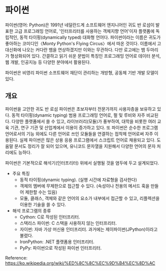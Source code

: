 # 파이썬
파이썬(영어: Python)은 1991년 네덜란드계 소프트웨어 엔지니어인 귀도 반 로섬이 발표한 고급 프로그래밍 언어로, '인터프리터를 사용하는 객체지향 언어'이자 플랫폼에 독립적인, 동적 타이핑(dynamically typed) 대화형 언어다. 파이썬이라는 이름은 귀도가 좋아하는 코미디인〈Monty Python's Flying Circus〉에서 따온 것이다. 이름에서 고대신화에 나오는 커다란 뱀을 연상하겠지만 이와는 무관하다. 다만 로고에는 뱀 두마리가 형상화되어 있다. 간결하고 읽기 쉬운 문법이 특징인 프로그래밍 언어로 데이터 분석, 웹 개발, 인공지능 등 다양한 분야에서 활용된다.

파이썬은 비영리 파이썬 소프트웨어 재단이 관리하는 개방형, 공동체 기반 개발 모델이 있다.

## 개요

파이썬을 고안한 귀도 반 로섬
파이썬은 초보자부터 전문가까지 사용자층을 보유하고 있다. 동적 타이핑(dynamic typing) 범용 프로그래밍 언어로, 펄 및 루비와 자주 비교된다. 다양한 플랫폼에서 쓸 수 있고, 라이브러리(모듈)가 풍부하여, 대학을 비롯한 여러 교육 기관, 연구 기관 및 산업계에서 이용이 증가하고 있다. 또 파이썬은 순수한 프로그램 언어로서의 기능 외에도 다른 언어로 쓰인 모듈들을 연결하는 접착제 언어로써 자주 이용된다. 실제 파이썬은 많은 상용 응용 프로그램에서 스크립트 언어로 채용되고 있다. 도움말 문서도 정리가 잘 되어 있으며, 유니코드 문자열을 지원해서 다양한 언어의 문자 처리에도 능하다.


파이썬은 기본적으로 해석기(인터프리터) 위에서 실행될 것을 염두에 두고 설계되었다.

- 주요 특징
  - 동적 타이핑(dynamic typing). (실행 시간에 자료형을 검사한다)
  - 객체의 멤버에 무제한으로 접근할 수 있다. (속성이나 전용의 메서드 훅을 만들어 제한할 수는 있음)
  - 모듈, 클래스, 객체와 같은 언어의 요소가 내부에서 접근할 수 있고, 리플렉션을 이용한 기술을 쓸 수 있다.
- 해석 프로그램의 종류
  - Cython: C로 작성된 인터프리터.
  - 스택리스 파이썬: C 스택을 사용하지 않는 인터프리터.
  - 자이썬: 자바 가상 머신용 인터프리터. 과거에는 제이파이썬(JPython)이라고 불렸다.
  - IronPython: .NET 플랫폼용 인터프리터.
  - PyPy: 파이썬으로 작성된 파이썬 인터프리터.

Reference: https://ko.wikipedia.org/wiki/%ED%8C%8C%EC%9D%B4%EC%8D%AC